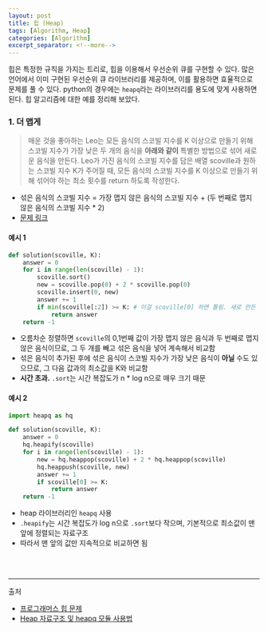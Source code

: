 ```yaml
---
layout: post
title: 힙 (Heap)
tags: [Algorithm, Heap]
categories: [Algorithm]
excerpt_separator: <!--more-->
---
```

힙은 특정한 규칙을 가지는 트리로, 힙을 이용해서 우선순위 큐를 구현할 수 있다. 많은 언어에서 이미 구현된 우선순위 큐 라이브러리를 제공하며, 이를 활용하면 효율적으로 문제를 풀 수 있다. python의 경우에는 `heapq`라는 라이브러리를 용도에 맞게 사용하면 된다.
힙 알고리즘에 대한 예를 정리해 보았다.<!--more-->

### 1. 더 맵게
> 매운 것을 좋아하는 Leo는 모든 음식의 스코빌 지수를 K 이상으로 만들기 위해 스코빌 지수가 가장 낮은 두 개의 음식을 **아래와 같이** 특별한 방법으로 섞어 새로운 음식을 만든다. Leo가 가진 음식의 스코빌 지수를 담은 배열 scoville과 원하는 스코빌 지수 K가 주어질 때, 모든 음식의 스코빌 지수를 K 이상으로 만들기 위해 섞어야 하는 최소 횟수를 return 하도록 작성한다.

- 섞은 음식의 스코빌 지수 = 가장 맵지 않은 음식의 스코빌 지수 + (두 번째로 맵지 않은 음식의 스코빌 지수 * 2)
- [문제 링크](https://programmers.co.kr/learn/courses/30/lessons/42626)

#### 예시 1
```python
def solution(scoville, K):
    answer = 0
    for i in range(len(scoville) - 1):
        scoville.sort()
        new = scoville.pop(0) + 2 * scoville.pop(0)
        scoville.insert(0, new)
        answer += 1
        if min(scoville[:2]) >= K: # 이걸 scoville[0] 하면 틀림. 새로 만든 값이 최소가 아닐 수도 있기 때문
            return answer
    return -1
```
- 오름차순 정렬하면 `scoville`의 0,1번째 값이 가장 맵지 않은 음식과 두 번째로 맵지 않은 음식이므로, 그 두 개를 빼고 섞은 음식을 넣어 계속해서 비교함
- 섞은 음식이 추가된 후에 섞은 음식이 스코빌 지수가 가장 낮은 음식이 **아닐** 수도 있으므로, 그 다음 값과의 최소값을 K와 비교함
- **시간 초과.** `.sort`는 시간 복잡도가 n * log n으로 매우 크기 때문

#### 예시 2
```py
import heapq as hq

def solution(scoville, K):
    answer = 0
    hq.heapify(scoville)
    for i in range(len(scoville) - 1):
        new = hq.heappop(scoville) + 2 * hq.heappop(scoville)
        hq.heappush(scoville, new)
        answer += 1
        if scoville[0] >= K:
            return answer
    return -1
```
- heap 라이브러리인 `heapq` 사용
- `.heapify`는 시간 복잡도가 log n으로 `.sort`보다 작으며, 기본적으로 최소값이 맨 앞에 정렬되는 자료구조
- 따라서 맨 앞의 값만 지속적으로 비교하면 됨
<br>
<br>

---
출처
- [프로그래머스 힙 문제](https://programmers.co.kr/learn/courses/30/parts/12117)
- [Heap 자료구조 및 heapq 모듈 사용법](https://www.daleseo.com/python-heapq/)
